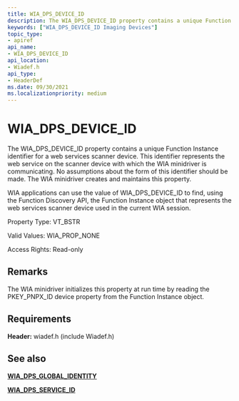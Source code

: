 ```yaml
---
title: WIA_DPS_DEVICE_ID
description: The WIA_DPS_DEVICE_ID property contains a unique Function Instance identifier for a web services scanner device.
keywords: ["WIA_DPS_DEVICE_ID Imaging Devices"]
topic_type:
- apiref
api_name:
- WIA_DPS_DEVICE_ID
api_location:
- Wiadef.h
api_type:
- HeaderDef
ms.date: 09/30/2021
ms.localizationpriority: medium
---
```


# WIA_DPS_DEVICE_ID

The WIA_DPS_DEVICE_ID property contains a unique Function Instance identifier for a web services scanner device. This identifier represents the web service on the scanner device with which the WIA minidriver is communicating. No assumptions about the form of this identifier should be made. The WIA minidriver creates and maintains this property.

WIA applications can use the value of WIA_DPS_DEVICE_ID to find, using the Function Discovery API, the Function Instance object that represents the web services scanner device used in the current WIA session.

Property Type: VT_BSTR

Valid Values: WIA_PROP_NONE

Access Rights: Read-only

## Remarks

The WIA minidriver initializes this property at run time by reading the PKEY_PNPX_ID device property from the Function Instance object.

## Requirements

**Header:** wiadef.h (include Wiadef.h)

## See also

[**WIA_DPS_GLOBAL_IDENTITY**](wia-dps-global-identity.md)

[**WIA_DPS_SERVICE_ID**](wia-dps-service-id.md)
